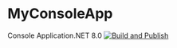 # MyConsoleApp 
Console Application.NET 8.0 
 [![Build and Publish](https://github.com/Daria-Gavrilovaa/MyConsoleApp/actions/workflows/build.yml/badge.svg)](https://github.com/Daria-Gavrilovaa/MyConsoleApp/actions/workflows/build.yml)
